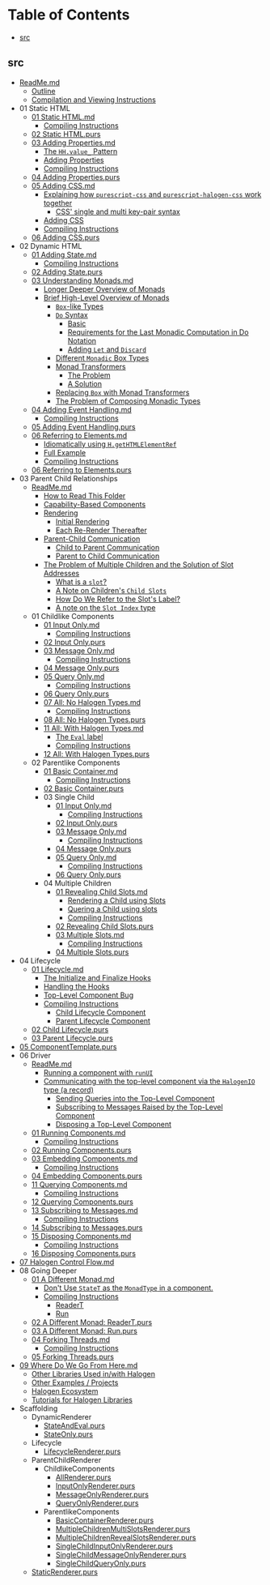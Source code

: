 # Table of Contents

- [src](#src)

## src

- [ReadMe.md](https://github.com/JordanMartinez/learn-halogen/blob/latestRelease/src/ReadMe.md)
    - [Outline](https://github.com/JordanMartinez/learn-halogen/blob/latestRelease/src/ReadMe.md#Outline)
    - [Compilation and Viewing Instructions](https://github.com/JordanMartinez/learn-halogen/blob/latestRelease/src/ReadMe.md#Compilation-and-Viewing-Instructions)
- 01 Static HTML
    - [01 Static HTML.md](https://github.com/JordanMartinez/learn-halogen/blob/latestRelease/src/01-Static-HTML/01-Static-HTML.md)
        - [Compiling Instructions](https://github.com/JordanMartinez/learn-halogen/blob/latestRelease/src/01-Static-HTML/01-Static-HTML.md#Compiling-Instructions)
    - [02 Static HTML.purs](https://github.com/JordanMartinez/learn-halogen/blob/latestRelease/src/01-Static-HTML/02-Static-HTML.purs)
    - [03 Adding Properties.md](https://github.com/JordanMartinez/learn-halogen/blob/latestRelease/src/01-Static-HTML/03-Adding-Properties.md)
        - [The `HH.value_` Pattern](https://github.com/JordanMartinez/learn-halogen/blob/latestRelease/src/01-Static-HTML/03-Adding-Properties.md#The-HHvalue_-Pattern)
        - [Adding Properties](https://github.com/JordanMartinez/learn-halogen/blob/latestRelease/src/01-Static-HTML/03-Adding-Properties.md#Adding-Properties)
        - [Compiling Instructions](https://github.com/JordanMartinez/learn-halogen/blob/latestRelease/src/01-Static-HTML/03-Adding-Properties.md#Compiling-Instructions)
    - [04 Adding Properties.purs](https://github.com/JordanMartinez/learn-halogen/blob/latestRelease/src/01-Static-HTML/04-Adding-Properties.purs)
    - [05 Adding CSS.md](https://github.com/JordanMartinez/learn-halogen/blob/latestRelease/src/01-Static-HTML/05-Adding-CSS.md)
        - [Explaining how `purescript-css` and `purescript-halogen-css` work together](https://github.com/JordanMartinez/learn-halogen/blob/latestRelease/src/01-Static-HTML/05-Adding-CSS.md#Explaining-how-purescript-css-and-purescript-halogen-css-work-together)
            - [CSS' single and multi key-pair syntax](https://github.com/JordanMartinez/learn-halogen/blob/latestRelease/src/01-Static-HTML/05-Adding-CSS.md#CSS-single-and-multi-key-pair-syntax)
        - [Adding CSS](https://github.com/JordanMartinez/learn-halogen/blob/latestRelease/src/01-Static-HTML/05-Adding-CSS.md#Adding-CSS)
        - [Compiling Instructions](https://github.com/JordanMartinez/learn-halogen/blob/latestRelease/src/01-Static-HTML/05-Adding-CSS.md#Compiling-Instructions)
    - [06 Adding CSS.purs](https://github.com/JordanMartinez/learn-halogen/blob/latestRelease/src/01-Static-HTML/06-Adding-CSS.purs)
- 02 Dynamic HTML
    - [01 Adding State.md](https://github.com/JordanMartinez/learn-halogen/blob/latestRelease/src/02-Dynamic-HTML/01-Adding-State.md)
        - [Compiling Instructions](https://github.com/JordanMartinez/learn-halogen/blob/latestRelease/src/02-Dynamic-HTML/01-Adding-State.md#Compiling-Instructions)
    - [02 Adding State.purs](https://github.com/JordanMartinez/learn-halogen/blob/latestRelease/src/02-Dynamic-HTML/02-Adding-State.purs)
    - [03 Understanding Monads.md](https://github.com/JordanMartinez/learn-halogen/blob/latestRelease/src/02-Dynamic-HTML/03-Understanding-Monads.md)
        - [Longer Deeper Overview of Monads](https://github.com/JordanMartinez/learn-halogen/blob/latestRelease/src/02-Dynamic-HTML/03-Understanding-Monads.md#Longer-Deeper-Overview-of-Monads)
        - [Brief High-Level Overview of Monads](https://github.com/JordanMartinez/learn-halogen/blob/latestRelease/src/02-Dynamic-HTML/03-Understanding-Monads.md#Brief-High-Level-Overview-of-Monads)
            - [`Box`-like Types](https://github.com/JordanMartinez/learn-halogen/blob/latestRelease/src/02-Dynamic-HTML/03-Understanding-Monads.md#Box-like-Types)
            - [`Do` Syntax](https://github.com/JordanMartinez/learn-halogen/blob/latestRelease/src/02-Dynamic-HTML/03-Understanding-Monads.md#Do-Syntax)
                - [Basic](https://github.com/JordanMartinez/learn-halogen/blob/latestRelease/src/02-Dynamic-HTML/03-Understanding-Monads.md#Basic)
                - [Requirements for the Last Monadic Computation in Do Notation](https://github.com/JordanMartinez/learn-halogen/blob/latestRelease/src/02-Dynamic-HTML/03-Understanding-Monads.md#Requirements-for-the-Last-Monadic-Computation-in-Do-Notation)
                - [Adding `Let` and `Discard`](https://github.com/JordanMartinez/learn-halogen/blob/latestRelease/src/02-Dynamic-HTML/03-Understanding-Monads.md#Adding-Let-and-Discard)
            - [Different `Monadic` Box Types](https://github.com/JordanMartinez/learn-halogen/blob/latestRelease/src/02-Dynamic-HTML/03-Understanding-Monads.md#Different-Monadic-Box-Types)
            - [Monad Transformers](https://github.com/JordanMartinez/learn-halogen/blob/latestRelease/src/02-Dynamic-HTML/03-Understanding-Monads.md#Monad-Transformers)
                - [The Problem](https://github.com/JordanMartinez/learn-halogen/blob/latestRelease/src/02-Dynamic-HTML/03-Understanding-Monads.md#The-Problem)
                - [A Solution](https://github.com/JordanMartinez/learn-halogen/blob/latestRelease/src/02-Dynamic-HTML/03-Understanding-Monads.md#A-Solution)
            - [Replacing `Box` with Monad Transformers](https://github.com/JordanMartinez/learn-halogen/blob/latestRelease/src/02-Dynamic-HTML/03-Understanding-Monads.md#Replacing-Box-with-Monad-Transformers)
            - [The Problem of Composing Monadic Types](https://github.com/JordanMartinez/learn-halogen/blob/latestRelease/src/02-Dynamic-HTML/03-Understanding-Monads.md#The-Problem-of-Composing-Monadic-Types)
    - [04 Adding Event Handling.md](https://github.com/JordanMartinez/learn-halogen/blob/latestRelease/src/02-Dynamic-HTML/04-Adding-Event-Handling.md)
        - [Compiling Instructions](https://github.com/JordanMartinez/learn-halogen/blob/latestRelease/src/02-Dynamic-HTML/04-Adding-Event-Handling.md#Compiling-Instructions)
    - [05 Adding Event Handling.purs](https://github.com/JordanMartinez/learn-halogen/blob/latestRelease/src/02-Dynamic-HTML/05-Adding-Event-Handling.purs)
    - [06 Referring to Elements.md](https://github.com/JordanMartinez/learn-halogen/blob/latestRelease/src/02-Dynamic-HTML/06-Referring-to-Elements.md)
        - [Idiomatically using `H.getHTMLElementRef`](https://github.com/JordanMartinez/learn-halogen/blob/latestRelease/src/02-Dynamic-HTML/06-Referring-to-Elements.md#Idiomatically-using-HgetHTMLElementRef)
        - [Full Example](https://github.com/JordanMartinez/learn-halogen/blob/latestRelease/src/02-Dynamic-HTML/06-Referring-to-Elements.md#Full-Example)
        - [Compiling Instructions](https://github.com/JordanMartinez/learn-halogen/blob/latestRelease/src/02-Dynamic-HTML/06-Referring-to-Elements.md#Compiling-Instructions)
    - [06 Referring to Elements.purs](https://github.com/JordanMartinez/learn-halogen/blob/latestRelease/src/02-Dynamic-HTML/06-Referring-to-Elements.purs)
- 03 Parent Child Relationships
    - [ReadMe.md](https://github.com/JordanMartinez/learn-halogen/blob/latestRelease/src/03-Parent-Child-Relationships/ReadMe.md)
        - [How to Read This Folder](https://github.com/JordanMartinez/learn-halogen/blob/latestRelease/src/03-Parent-Child-Relationships/ReadMe.md#How-to-Read-This-Folder)
        - [Capability-Based Components](https://github.com/JordanMartinez/learn-halogen/blob/latestRelease/src/03-Parent-Child-Relationships/ReadMe.md#Capability-Based-Components)
        - [Rendering](https://github.com/JordanMartinez/learn-halogen/blob/latestRelease/src/03-Parent-Child-Relationships/ReadMe.md#Rendering)
            - [Initial Rendering](https://github.com/JordanMartinez/learn-halogen/blob/latestRelease/src/03-Parent-Child-Relationships/ReadMe.md#Initial-Rendering)
            - [Each Re-Render Thereafter](https://github.com/JordanMartinez/learn-halogen/blob/latestRelease/src/03-Parent-Child-Relationships/ReadMe.md#Each-Re-Render-Thereafter)
        - [Parent-Child Communication](https://github.com/JordanMartinez/learn-halogen/blob/latestRelease/src/03-Parent-Child-Relationships/ReadMe.md#Parent-Child-Communication)
            - [Child to Parent Communication](https://github.com/JordanMartinez/learn-halogen/blob/latestRelease/src/03-Parent-Child-Relationships/ReadMe.md#Child-to-Parent-Communication)
            - [Parent to Child Communication](https://github.com/JordanMartinez/learn-halogen/blob/latestRelease/src/03-Parent-Child-Relationships/ReadMe.md#Parent-to-Child-Communication)
        - [The Problem of Multiple Children and the Solution of Slot Addresses](https://github.com/JordanMartinez/learn-halogen/blob/latestRelease/src/03-Parent-Child-Relationships/ReadMe.md#The-Problem-of-Multiple-Children-and-the-Solution-of-Slot-Addresses)
            - [What is a `slot`?](https://github.com/JordanMartinez/learn-halogen/blob/latestRelease/src/03-Parent-Child-Relationships/ReadMe.md#What-is-a-slot)
            - [A Note on Children's `Child Slots`](https://github.com/JordanMartinez/learn-halogen/blob/latestRelease/src/03-Parent-Child-Relationships/ReadMe.md#A-Note-on-Childrens-Child-Slots)
            - [How Do We Refer to the Slot's Label?](https://github.com/JordanMartinez/learn-halogen/blob/latestRelease/src/03-Parent-Child-Relationships/ReadMe.md#How-Do-We-Refer-to-the-Slots-Label)
            - [A note on the `Slot Index` type](https://github.com/JordanMartinez/learn-halogen/blob/latestRelease/src/03-Parent-Child-Relationships/ReadMe.md#A-note-on-the-Slot-Index-type)
    - 01 Childlike Components
        - [01 Input Only.md](https://github.com/JordanMartinez/learn-halogen/blob/latestRelease/src/03-Parent-Child-Relationships/01-Childlike-Components/01-Input-Only.md)
            - [Compiling Instructions](https://github.com/JordanMartinez/learn-halogen/blob/latestRelease/src/03-Parent-Child-Relationships/01-Childlike-Components/01-Input-Only.md#Compiling-Instructions)
        - [02 Input Only.purs](https://github.com/JordanMartinez/learn-halogen/blob/latestRelease/src/03-Parent-Child-Relationships/01-Childlike-Components/02-Input-Only.purs)
        - [03 Message Only.md](https://github.com/JordanMartinez/learn-halogen/blob/latestRelease/src/03-Parent-Child-Relationships/01-Childlike-Components/03-Message-Only.md)
            - [Compiling Instructions](https://github.com/JordanMartinez/learn-halogen/blob/latestRelease/src/03-Parent-Child-Relationships/01-Childlike-Components/03-Message-Only.md#Compiling-Instructions)
        - [04 Message Only.purs](https://github.com/JordanMartinez/learn-halogen/blob/latestRelease/src/03-Parent-Child-Relationships/01-Childlike-Components/04-Message-Only.purs)
        - [05 Query Only.md](https://github.com/JordanMartinez/learn-halogen/blob/latestRelease/src/03-Parent-Child-Relationships/01-Childlike-Components/05-Query-Only.md)
            - [Compiling Instructions](https://github.com/JordanMartinez/learn-halogen/blob/latestRelease/src/03-Parent-Child-Relationships/01-Childlike-Components/05-Query-Only.md#Compiling-Instructions)
        - [06 Query Only.purs](https://github.com/JordanMartinez/learn-halogen/blob/latestRelease/src/03-Parent-Child-Relationships/01-Childlike-Components/06-Query-Only.purs)
        - [07 All: No Halogen Types.md](https://github.com/JordanMartinez/learn-halogen/blob/latestRelease/src/03-Parent-Child-Relationships/01-Childlike-Components/07-All--No-Halogen-Types.md)
            - [Compiling Instructions](https://github.com/JordanMartinez/learn-halogen/blob/latestRelease/src/03-Parent-Child-Relationships/01-Childlike-Components/07-All--No-Halogen-Types.md#Compiling-Instructions)
        - [08 All: No Halogen Types.purs](https://github.com/JordanMartinez/learn-halogen/blob/latestRelease/src/03-Parent-Child-Relationships/01-Childlike-Components/08-All--No-Halogen-Types.purs)
        - [11 All: With Halogen Types.md](https://github.com/JordanMartinez/learn-halogen/blob/latestRelease/src/03-Parent-Child-Relationships/01-Childlike-Components/11-All--With-Halogen-Types.md)
            - [The `Eval` label](https://github.com/JordanMartinez/learn-halogen/blob/latestRelease/src/03-Parent-Child-Relationships/01-Childlike-Components/11-All--With-Halogen-Types.md#The-Eval-label)
            - [Compiling Instructions](https://github.com/JordanMartinez/learn-halogen/blob/latestRelease/src/03-Parent-Child-Relationships/01-Childlike-Components/11-All--With-Halogen-Types.md#Compiling-Instructions)
        - [12 All: With Halogen Types.purs](https://github.com/JordanMartinez/learn-halogen/blob/latestRelease/src/03-Parent-Child-Relationships/01-Childlike-Components/12-All--With-Halogen-Types.purs)
    - 02 Parentlike Components
        - [01 Basic Container.md](https://github.com/JordanMartinez/learn-halogen/blob/latestRelease/src/03-Parent-Child-Relationships/02-Parentlike-Components/01-Basic-Container.md)
            - [Compiling Instructions](https://github.com/JordanMartinez/learn-halogen/blob/latestRelease/src/03-Parent-Child-Relationships/02-Parentlike-Components/01-Basic-Container.md#Compiling-Instructions)
        - [02 Basic Container.purs](https://github.com/JordanMartinez/learn-halogen/blob/latestRelease/src/03-Parent-Child-Relationships/02-Parentlike-Components/02-Basic-Container.purs)
        - 03 Single Child
            - [01 Input Only.md](https://github.com/JordanMartinez/learn-halogen/blob/latestRelease/src/03-Parent-Child-Relationships/02-Parentlike-Components/03-Single-Child/01-Input-Only.md)
                - [Compiling Instructions](https://github.com/JordanMartinez/learn-halogen/blob/latestRelease/src/03-Parent-Child-Relationships/02-Parentlike-Components/03-Single-Child/01-Input-Only.md#Compiling-Instructions)
            - [02 Input Only.purs](https://github.com/JordanMartinez/learn-halogen/blob/latestRelease/src/03-Parent-Child-Relationships/02-Parentlike-Components/03-Single-Child/02-Input-Only.purs)
            - [03 Message Only.md](https://github.com/JordanMartinez/learn-halogen/blob/latestRelease/src/03-Parent-Child-Relationships/02-Parentlike-Components/03-Single-Child/03-Message-Only.md)
                - [Compiling Instructions](https://github.com/JordanMartinez/learn-halogen/blob/latestRelease/src/03-Parent-Child-Relationships/02-Parentlike-Components/03-Single-Child/03-Message-Only.md#Compiling-Instructions)
            - [04 Message Only.purs](https://github.com/JordanMartinez/learn-halogen/blob/latestRelease/src/03-Parent-Child-Relationships/02-Parentlike-Components/03-Single-Child/04-Message-Only.purs)
            - [05 Query Only.md](https://github.com/JordanMartinez/learn-halogen/blob/latestRelease/src/03-Parent-Child-Relationships/02-Parentlike-Components/03-Single-Child/05-Query-Only.md)
                - [Compiling Instructions](https://github.com/JordanMartinez/learn-halogen/blob/latestRelease/src/03-Parent-Child-Relationships/02-Parentlike-Components/03-Single-Child/05-Query-Only.md#Compiling-Instructions)
            - [06 Query Only.purs](https://github.com/JordanMartinez/learn-halogen/blob/latestRelease/src/03-Parent-Child-Relationships/02-Parentlike-Components/03-Single-Child/06-Query-Only.purs)
        - 04 Multiple Children
            - [01 Revealing Child Slots.md](https://github.com/JordanMartinez/learn-halogen/blob/latestRelease/src/03-Parent-Child-Relationships/02-Parentlike-Components/04-Multiple-Children/01-Revealing-Child-Slots.md)
                - [Rendering a Child using Slots](https://github.com/JordanMartinez/learn-halogen/blob/latestRelease/src/03-Parent-Child-Relationships/02-Parentlike-Components/04-Multiple-Children/01-Revealing-Child-Slots.md#Rendering-a-Child-using-Slots)
                - [Quering a Child using slots](https://github.com/JordanMartinez/learn-halogen/blob/latestRelease/src/03-Parent-Child-Relationships/02-Parentlike-Components/04-Multiple-Children/01-Revealing-Child-Slots.md#Quering-a-Child-using-slots)
                - [Compiling Instructions](https://github.com/JordanMartinez/learn-halogen/blob/latestRelease/src/03-Parent-Child-Relationships/02-Parentlike-Components/04-Multiple-Children/01-Revealing-Child-Slots.md#Compiling-Instructions)
            - [02 Revealing Child Slots.purs](https://github.com/JordanMartinez/learn-halogen/blob/latestRelease/src/03-Parent-Child-Relationships/02-Parentlike-Components/04-Multiple-Children/02-Revealing-Child-Slots.purs)
            - [03 Multiple Slots.md](https://github.com/JordanMartinez/learn-halogen/blob/latestRelease/src/03-Parent-Child-Relationships/02-Parentlike-Components/04-Multiple-Children/03-Multiple-Slots.md)
                - [Compiling Instructions](https://github.com/JordanMartinez/learn-halogen/blob/latestRelease/src/03-Parent-Child-Relationships/02-Parentlike-Components/04-Multiple-Children/03-Multiple-Slots.md#Compiling-Instructions)
            - [04 Multiple Slots.purs](https://github.com/JordanMartinez/learn-halogen/blob/latestRelease/src/03-Parent-Child-Relationships/02-Parentlike-Components/04-Multiple-Children/04-Multiple-Slots.purs)
- 04 Lifecycle
    - [01 Lifecycle.md](https://github.com/JordanMartinez/learn-halogen/blob/latestRelease/src/04-Lifecycle/01-Lifecycle.md)
        - [The Initialize and Finalize Hooks](https://github.com/JordanMartinez/learn-halogen/blob/latestRelease/src/04-Lifecycle/01-Lifecycle.md#The-Initialize-and-Finalize-Hooks)
        - [Handling the Hooks](https://github.com/JordanMartinez/learn-halogen/blob/latestRelease/src/04-Lifecycle/01-Lifecycle.md#Handling-the-Hooks)
        - [Top-Level Component Bug](https://github.com/JordanMartinez/learn-halogen/blob/latestRelease/src/04-Lifecycle/01-Lifecycle.md#Top-Level-Component-Bug)
        - [Compiling Instructions](https://github.com/JordanMartinez/learn-halogen/blob/latestRelease/src/04-Lifecycle/01-Lifecycle.md#Compiling-Instructions)
            - [Child Lifecycle Component](https://github.com/JordanMartinez/learn-halogen/blob/latestRelease/src/04-Lifecycle/01-Lifecycle.md#Child-Lifecycle-Component)
            - [Parent Lifecycle Component](https://github.com/JordanMartinez/learn-halogen/blob/latestRelease/src/04-Lifecycle/01-Lifecycle.md#Parent-Lifecycle-Component)
    - [02 Child Lifecycle.purs](https://github.com/JordanMartinez/learn-halogen/blob/latestRelease/src/04-Lifecycle/02-Child-Lifecycle.purs)
    - [03 Parent Lifecycle.purs](https://github.com/JordanMartinez/learn-halogen/blob/latestRelease/src/04-Lifecycle/03-Parent-Lifecycle.purs)
- [05 ComponentTemplate.purs](https://github.com/JordanMartinez/learn-halogen/blob/latestRelease/src/05-ComponentTemplate.purs)
- 06 Driver
    - [ReadMe.md](https://github.com/JordanMartinez/learn-halogen/blob/latestRelease/src/06-Driver/ReadMe.md)
        - [Running a component with `runUI`](https://github.com/JordanMartinez/learn-halogen/blob/latestRelease/src/06-Driver/ReadMe.md#Running-a-component-with-runUI)
        - [Communicating with the top-level component via the `HalogenIO` type (a record)](https://github.com/JordanMartinez/learn-halogen/blob/latestRelease/src/06-Driver/ReadMe.md#Communicating-with-the-top-level-component-via-the-HalogenIO-type-a-record)
            - [Sending Queries into the Top-Level Component](https://github.com/JordanMartinez/learn-halogen/blob/latestRelease/src/06-Driver/ReadMe.md#Sending-Queries-into-the-Top-Level-Component)
            - [Subscribing to Messages Raised by the Top-Level Component](https://github.com/JordanMartinez/learn-halogen/blob/latestRelease/src/06-Driver/ReadMe.md#Subscribing-to-Messages-Raised-by-the-Top-Level-Component)
            - [Disposing a Top-Level Component](https://github.com/JordanMartinez/learn-halogen/blob/latestRelease/src/06-Driver/ReadMe.md#Disposing-a-Top-Level-Component)
    - [01 Running Components.md](https://github.com/JordanMartinez/learn-halogen/blob/latestRelease/src/06-Driver/01-Running-Components.md)
        - [Compiling Instructions](https://github.com/JordanMartinez/learn-halogen/blob/latestRelease/src/06-Driver/01-Running-Components.md#Compiling-Instructions)
    - [02 Running Components.purs](https://github.com/JordanMartinez/learn-halogen/blob/latestRelease/src/06-Driver/02-Running-Components.purs)
    - [03 Embedding Components.md](https://github.com/JordanMartinez/learn-halogen/blob/latestRelease/src/06-Driver/03-Embedding-Components.md)
        - [Compiling Instructions](https://github.com/JordanMartinez/learn-halogen/blob/latestRelease/src/06-Driver/03-Embedding-Components.md#Compiling-Instructions)
    - [04 Embedding Components.purs](https://github.com/JordanMartinez/learn-halogen/blob/latestRelease/src/06-Driver/04-Embedding-Components.purs)
    - [11 Querying Components.md](https://github.com/JordanMartinez/learn-halogen/blob/latestRelease/src/06-Driver/11-Querying-Components.md)
        - [Compiling Instructions](https://github.com/JordanMartinez/learn-halogen/blob/latestRelease/src/06-Driver/11-Querying-Components.md#Compiling-Instructions)
    - [12 Querying Components.purs](https://github.com/JordanMartinez/learn-halogen/blob/latestRelease/src/06-Driver/12-Querying-Components.purs)
    - [13 Subscribing to Messages.md](https://github.com/JordanMartinez/learn-halogen/blob/latestRelease/src/06-Driver/13-Subscribing-to-Messages.md)
        - [Compiling Instructions](https://github.com/JordanMartinez/learn-halogen/blob/latestRelease/src/06-Driver/13-Subscribing-to-Messages.md#Compiling-Instructions)
    - [14 Subscribing to Messages.purs](https://github.com/JordanMartinez/learn-halogen/blob/latestRelease/src/06-Driver/14-Subscribing-to-Messages.purs)
    - [15 Disposing Components.md](https://github.com/JordanMartinez/learn-halogen/blob/latestRelease/src/06-Driver/15-Disposing-Components.md)
        - [Compiling Instructions](https://github.com/JordanMartinez/learn-halogen/blob/latestRelease/src/06-Driver/15-Disposing-Components.md#Compiling-Instructions)
    - [16 Disposing Components.purs](https://github.com/JordanMartinez/learn-halogen/blob/latestRelease/src/06-Driver/16-Disposing-Components.purs)
- [07 Halogen Control Flow.md](https://github.com/JordanMartinez/learn-halogen/blob/latestRelease/src/07-Halogen-Control-Flow.md)
- 08 Going Deeper
    - [01 A Different Monad.md](https://github.com/JordanMartinez/learn-halogen/blob/latestRelease/src/08-Going-Deeper/01-A-Different-Monad.md)
        - [Don't Use `StateT` as the `MonadType` in a component.](https://github.com/JordanMartinez/learn-halogen/blob/latestRelease/src/08-Going-Deeper/01-A-Different-Monad.md#Dont-Use-StateT-as-the-MonadType-in-a-component)
        - [Compiling Instructions](https://github.com/JordanMartinez/learn-halogen/blob/latestRelease/src/08-Going-Deeper/01-A-Different-Monad.md#Compiling-Instructions)
            - [ReaderT](https://github.com/JordanMartinez/learn-halogen/blob/latestRelease/src/08-Going-Deeper/01-A-Different-Monad.md#ReaderT)
            - [Run](https://github.com/JordanMartinez/learn-halogen/blob/latestRelease/src/08-Going-Deeper/01-A-Different-Monad.md#Run)
    - [02 A Different Monad: ReaderT.purs](https://github.com/JordanMartinez/learn-halogen/blob/latestRelease/src/08-Going-Deeper/02-A-Different-Monad--ReaderT.purs)
    - [03 A Different Monad: Run.purs](https://github.com/JordanMartinez/learn-halogen/blob/latestRelease/src/08-Going-Deeper/03-A-Different-Monad--Run.purs)
    - [04 Forking Threads.md](https://github.com/JordanMartinez/learn-halogen/blob/latestRelease/src/08-Going-Deeper/04-Forking-Threads.md)
        - [Compiling Instructions](https://github.com/JordanMartinez/learn-halogen/blob/latestRelease/src/08-Going-Deeper/04-Forking-Threads.md#Compiling-Instructions)
    - [05 Forking Threads.purs](https://github.com/JordanMartinez/learn-halogen/blob/latestRelease/src/08-Going-Deeper/05-Forking-Threads.purs)
- [09 Where Do We Go From Here.md](https://github.com/JordanMartinez/learn-halogen/blob/latestRelease/src/09-Where-Do-We-Go-From-Here.md)
    - [Other Libraries Used in/with Halogen](https://github.com/JordanMartinez/learn-halogen/blob/latestRelease/src/09-Where-Do-We-Go-From-Here.md#Other-Libraries-Used-inwith-Halogen)
    - [Other Examples / Projects](https://github.com/JordanMartinez/learn-halogen/blob/latestRelease/src/09-Where-Do-We-Go-From-Here.md#Other-Examples--Projects)
    - [Halogen Ecosystem](https://github.com/JordanMartinez/learn-halogen/blob/latestRelease/src/09-Where-Do-We-Go-From-Here.md#Halogen-Ecosystem)
    - [Tutorials for Halogen Libraries](https://github.com/JordanMartinez/learn-halogen/blob/latestRelease/src/09-Where-Do-We-Go-From-Here.md#Tutorials-for-Halogen-Libraries)
- Scaffolding
    - DynamicRenderer
        - [StateAndEval.purs](https://github.com/JordanMartinez/learn-halogen/blob/latestRelease/src/Scaffolding/DynamicRenderer/StateAndEval.purs)
        - [StateOnly.purs](https://github.com/JordanMartinez/learn-halogen/blob/latestRelease/src/Scaffolding/DynamicRenderer/StateOnly.purs)
    - Lifecycle
        - [LifecycleRenderer.purs](https://github.com/JordanMartinez/learn-halogen/blob/latestRelease/src/Scaffolding/Lifecycle/LifecycleRenderer.purs)
    - ParentChildRenderer
        - ChildlikeComponents
            - [AllRenderer.purs](https://github.com/JordanMartinez/learn-halogen/blob/latestRelease/src/Scaffolding/ParentChildRenderer/ChildlikeComponents/AllRenderer.purs)
            - [InputOnlyRenderer.purs](https://github.com/JordanMartinez/learn-halogen/blob/latestRelease/src/Scaffolding/ParentChildRenderer/ChildlikeComponents/InputOnlyRenderer.purs)
            - [MessageOnlyRenderer.purs](https://github.com/JordanMartinez/learn-halogen/blob/latestRelease/src/Scaffolding/ParentChildRenderer/ChildlikeComponents/MessageOnlyRenderer.purs)
            - [QueryOnlyRenderer.purs](https://github.com/JordanMartinez/learn-halogen/blob/latestRelease/src/Scaffolding/ParentChildRenderer/ChildlikeComponents/QueryOnlyRenderer.purs)
        - ParentlikeComponents
            - [BasicContainerRenderer.purs](https://github.com/JordanMartinez/learn-halogen/blob/latestRelease/src/Scaffolding/ParentChildRenderer/ParentlikeComponents/BasicContainerRenderer.purs)
            - [MultipleChildrenMultiSlotsRenderer.purs](https://github.com/JordanMartinez/learn-halogen/blob/latestRelease/src/Scaffolding/ParentChildRenderer/ParentlikeComponents/MultipleChildrenMultiSlotsRenderer.purs)
            - [MultipleChildrenRevealSlotsRenderer.purs](https://github.com/JordanMartinez/learn-halogen/blob/latestRelease/src/Scaffolding/ParentChildRenderer/ParentlikeComponents/MultipleChildrenRevealSlotsRenderer.purs)
            - [SingleChildInputOnlyRenderer.purs](https://github.com/JordanMartinez/learn-halogen/blob/latestRelease/src/Scaffolding/ParentChildRenderer/ParentlikeComponents/SingleChildInputOnlyRenderer.purs)
            - [SingleChildMessageOnlyRenderer.purs](https://github.com/JordanMartinez/learn-halogen/blob/latestRelease/src/Scaffolding/ParentChildRenderer/ParentlikeComponents/SingleChildMessageOnlyRenderer.purs)
            - [SingleChildQueryOnly.purs](https://github.com/JordanMartinez/learn-halogen/blob/latestRelease/src/Scaffolding/ParentChildRenderer/ParentlikeComponents/SingleChildQueryOnly.purs)
    - [StaticRenderer.purs](https://github.com/JordanMartinez/learn-halogen/blob/latestRelease/src/Scaffolding/StaticRenderer.purs)
